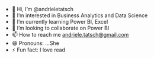 - 👋 Hi, I’m @andrieletatsch
- 👀 I’m interested in Business Analytics and Data Science
- 🌱 I’m currently learning Power BI, Excel 
- 💞️ I’m looking to collaborate on Power BI
- 📫 How to reach me andriele.tatsch@gmail.com
- 😄 Pronouns: ...She
- ⚡ Fun fact: I love read

<!---
andrieletatsch/andrieletatsch is a ✨ special ✨ repository because its `README.md` (this file) appears on your GitHub profile.
You can click the Preview link to take a look at your changes.
--->

